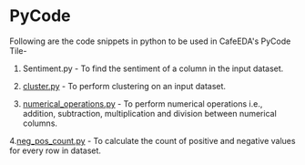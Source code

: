 # PyCode


Following are the code snippets in python to be used in CafeEDA's PyCode Tile-

1. Sentiment.py - To find the sentiment of a column in the input dataset.

2. [cluster.py](https://github.com/easydatain/PyCode/blob/main/cluster.py) - To perform clustering on an input dataset.

3. [numerical_operations.py](https://github.com/easydatain/PyCode/blob/main/numerical_operations.py) - To perform numerical operations i.e., addition, subtraction, multiplication and division between numerical columns.

4.[neg_pos_count.py](https://github.com/easydatain/PyCode/blob/main/neg_pos_count.py) - To calculate the count of positive and negative values for every row in dataset.
